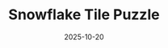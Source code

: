 ---
title: "Snowflake Tile Puzzle"
date: 2025-10-20
publish_on: "2025-08-19"
summary: "A gift-ready winter puzzle and display piece — uniquely patterned snowflake tiles with a matching storage box and printed instructions."
tags: [Holiday, Games, Puzzle]
photos: ["/assets/img/snow-puzzle1.png", "/assets/img/snow-puzzle2.png", "/assets/img/snow-puzzle3.png", "/assets/img/snow-puzzle4.png"]
category: Holiday
detail: >
  A uniquely interactive holiday themed piece — this 3D-printed puzzle features individually patterned snowflake tiles that fit together in a calming, tactile arrange-and-discover experience. Packaged with a matching storage box and printed instructions, it makes for a delightful coffee-table activity or winter gift — equal parts display piece and hands-on seasonal keepsake.
square_url:
makerworld_url:
announce_title: "Available for purchase at the Wentzville Liberty Holiday Bazaar"
announce_text:  |
  <p>We'll have these puzzles available at the <strong>Wentzville Liberty Holiday Bazaar</strong> on November 8, 2025. Please stop by and check them out!</p>
  <p><strong>Price: $15</strong></p>
  <br/>
  <p>Wentzville Liberty Holiday Bazaar</p>
  <p>November 8, 2025 9am - 3pm</p>
  <p>Liberty High School - 2275 Sommers Rd, Lake St. Louis, MO 63367</p>
announce_link_url: "https://www.wsdlibertyband.com/holiday-bazaar"
announce_link_label: "Event details"
announce_start: "2025-10-01"   # optional; show on/after this date
announce_end:   "2025-11-09"   # optional; hide after this date
---